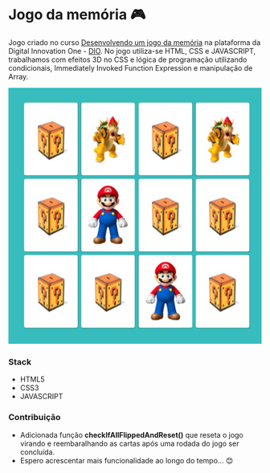 # Jogo da memória :video_game:

Jogo criado no curso [Desenvolvendo um jogo da memória](https://web.digitalinnovation.one/lab/desenvolvendo-um-jogo-da-memoria/learning/a1da3822-47bc-45ba-80b6-5bed33492380) na plataforma da Digital Innovation One - [DIO](https://digitalinnovation.one/). 
No jogo utiliza-se HTML, CSS e JAVASCRIPT, trabalhamos com efeitos 3D no CSS e lógica de programação utilizando condicionais, Immediately Invoked Function Expression e manipulação de Array.

![Jogo Imagem](https://github.com/thauany-alves/memory-game/blob/main/img/game.jpg?raw=true)

### Stack
- HTML5
- CSS3
- JAVASCRIPT

### Contribuição

- Adicionada função **checkIfAllFlippedAndReset()** que reseta o jogo virando e reembaralhando as cartas após uma rodada do jogo ser concluída.
- Espero acrescentar mais funcionalidade ao longo do tempo... :blush:

